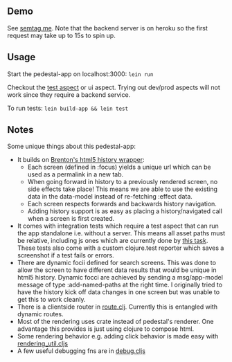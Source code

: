 ## Demo

See [semtag.me](http://semtag.me/). Note that the backend server is on
heroku so the first request may take up to 15s to spin up.

## Usage

Start the pedestal-app on localhost:3000: `lein run`

Checkout the [test aspect](http://localhost:3001/semtag-web-test.html) or ui aspect.
Trying out dev/prod aspects will not work since they require a backend service.

To run tests: `lein build-app && lein test`

## Notes

Some unique things about this pedestal-app:

* It builds on [Brenton's html5 history
  wrapper](https://gist.github.com/brentonashworth/5728698):
  * Each screen (defined in :focus) yields a unique url which can be used as a permalink in a new tab.
  * When going forward in history to a previously rendered screen, no side effects take place! This
    means we are able to use the existing data in the data-model instead of re-fetching :effect data.
  * Each screen respects forwards and backwards history navigation.
  * Adding history support is as easy as placing a history/navigated call when a screen is first
    created.
* It comes with integration tests which require a test aspect that can run the app standalone i.e.
  without a server. This means all asset paths must be relative, including js ones which are
  currently done by [this task](app/src/semtag_web/tasks.clj). These tests also come with a custom
  clojure.test reporter which saves a screenshot if a test fails or errors.
* There are dynamic focii defined for search screens. This was done to allow the screen to have
  different data results that would be unique in html5 history. Dynamic focci are achieved by
  sending a msg/app-model message of type :add-named-paths at the right time. I originally tried to
  have the history kick off data changes in one screen but was unable to get this to work cleanly.
* There is a clientside router in [route.clj](app/src/semtag_web/route.clj). Currently this is
  entangled with dynamic routes.
* Most of the rendering uses crate instead of pedestal's renderer. One advantage this provides is
  just using clojure to compose html.
* Some rendering behavior e.g. adding click behavior is made easy with
  [rendering\_util.cljs](app/src/semtag_web/rendering_util.cljs)
* A few useful debugging fns are in [debug.cljs](app/src/semtag_web/debug.cljs)
